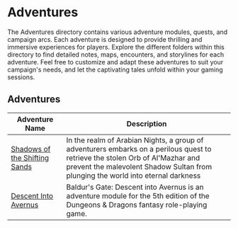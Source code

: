 # Adventures

The Adventures directory contains various adventure modules, quests, and campaign arcs. Each adventure is designed to provide thrilling and immersive experiences for players. Explore the different folders within this directory to find detailed notes, maps, encounters, and storylines for each adventure. Feel free to customize and adapt these adventures to suit your campaign's needs, and let the captivating tales unfold within your gaming sessions.

## Adventures

| Adventure Name | Description |
|----------------|-------------|
| [Shadows of the Shifting Sands](<homebrew\short\shadows of the shifting sands\2_episode_1.md>) | In the realm of Arabian Nights, a group of adventurers embarks on a perilous quest to retrieve the stolen Orb of Al'Mazhar and prevent the malevolent Shadow Sultan from plunging the world into eternal darkness |
| [Descent Into Avernus](<wotr\descent into avernus\session1\0_synopsis.md>) | Baldur's Gate: Descent into Avernus is an adventure module for the 5th edition of the Dungeons & Dragons fantasy role-playing game.  |

